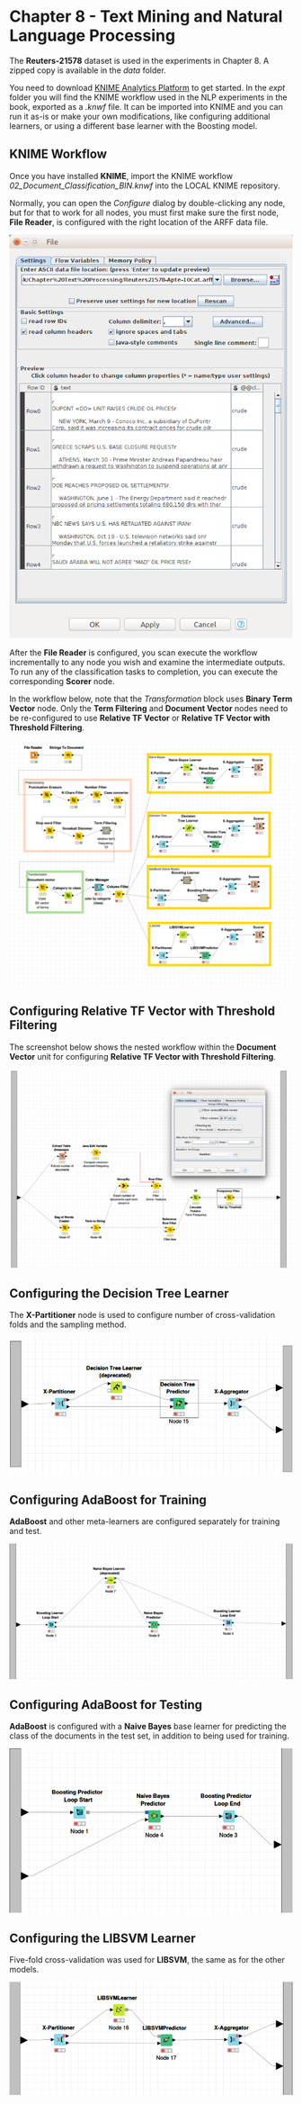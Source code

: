 # Chapter 8 - Text Mining and Natural Language Processing

The **Reuters-21578** dataset is used in the experiments in Chapter 8. A zipped copy is available in the *data* folder.

You need to download [KNIME Analytics Platform](https://www.knime.org/knime-analytics-platform) to get started.  In the *expt* folder you will find the KNIME workflow used in the NLP experiments in the book, exported as a *.knwf* file.  It can be imported into KNIME and you can run it as-is or make your own modifications, like configuring additional learners, or using a different base learner with the Boosting model.  

## KNIME Workflow
Once you have installed  **KNIME**, import the KNIME workflow *02_Document_Classification_BIN.knwf*  into the LOCAL KNIME repository.

Normally, you can open the *Configure* dialog by double-clicking any node, but for that to work for all nodes, you must first make sure the first node, **File  Reader**, is configured with the right location of the ARFF data file.  

![NLP2](expt/FileReader_configure_dialog.png "Configure File Reader node")

After the **File Reader** is configured, you scan execute the workflow incrementally to any node you wish and examine the intermediate outputs.  To run any of the classification tasks to completion, you can execute the corresponding **Scorer** node.

In the workflow below, note that the *Transformation* block uses **Binary Term Vector** node.  Only the **Term Filtering** and **Document Vector** nodes need to be re-configured to use __Relative TF Vector__ or __Relative TF Vector with Threshold Filtering__.


![NLP2](expt/KNIME_Workflow_BitVector.png "KNIME workflow")

## Configuring Relative TF Vector with Threshold Filtering
The screenshot below shows the nested workflow within the **Document Vector** unit for configuring __Relative TF Vector with Threshold Filtering__.

![NLP2](expt/RelativeTFVectorWithThreshold.png "Relative TF vector with threshold")


## Configuring the Decision Tree Learner
The **X-Partitioner** node is used to configure number of cross-validation folds and the sampling method.



![NLP2](expt/DecisionTreeLearner.png "Decision Tree learner")

## Configuring AdaBoost for Training
**AdaBoost** and other meta-learners are configured separately for training and test.  

![NLP2](expt/AdaBoostNaiveBayesTraining.png "AdaBoost (Naive Bayes) - Training")


## Configuring AdaBoost for Testing
**AdaBoost** is configured with a **Naive Bayes** base learner for predicting the class of the documents in the test set, in addition to being used for training.

![NLP2](expt/AdaBoostNaiveBayesTesting.png "AdaBoost (Naive Bayes) - Prediction")


## Configuring the LIBSVM Learner
Five-fold cross-validation was used for **LIBSVM**, the same as for the other models.

![NLP2](expt/LIBSVMLearner.png "LIBSVM learner")
